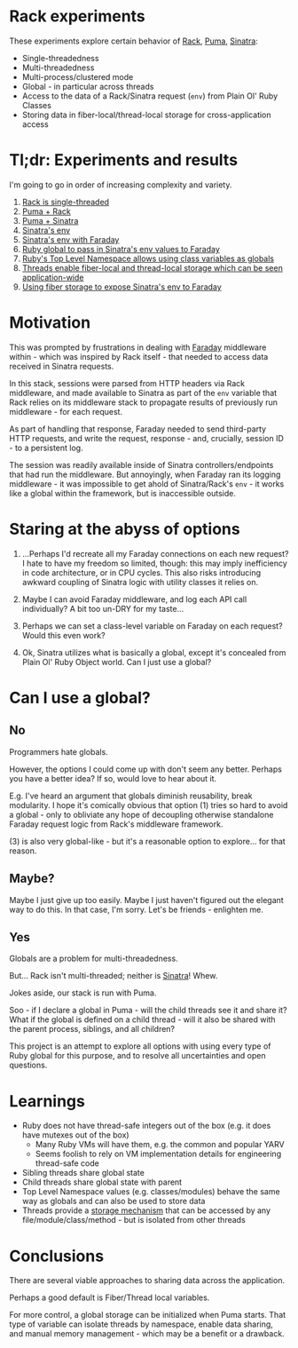 # Rack experiments
These experiments explore certain behavior of [Rack](https://github.com/rack/rack), [Puma](https://puma.io/), [Sinatra](http://sinatrarb.com/):
- Single-threadedness
- Multi-threadedness
- Multi-process/clustered mode
- Global - in particular across threads
- Access to the data of a Rack/Sinatra request (`env`) from Plain Ol' Ruby Classes
- Storing data in fiber-local/thread-local storage for cross-application access

# Tl;dr: Experiments and results
I'm going to go in order of increasing complexity and variety.

1. [Rack is single-threaded](01_rack_threaded_requests/README.md)
2. [Puma + Rack](02_puma_basic/README.md)
3. [Puma + Sinatra](03_puma_sinatra/README.md)
4. [Sinatra's env](04_sinatra_env_basic/README.md)
5. [Sinatra's env with Faraday](05_sinatra_faraday/README.md)
6. [Ruby global to pass in Sinatra's env values to Faraday](06_solve_sinatra_env/README.md)
7. [Ruby's Top Level Namespace allows using class variables as globals](07_implicit_globals_poro/README.md)
8. [Threads enable fiber-local and thread-local storage which can be seen application-wide](08_implicit_globals_thread/README.md)
9. [Using fiber storage to expose Sinatra's env to Faraday](09_implicit_globals_faraday/README.md)

# Motivation
This was prompted by frustrations in dealing with [Faraday](https://github.com/lostisland/faraday) middleware within - which was inspired by Rack itself - that needed to access data received in Sinatra requests.

In this stack, sessions were parsed from HTTP headers via Rack middleware, and made available to Sinatra as part of the `env` variable that Rack relies on its middleware stack to propagate results of previously run middleware - for each request.

As part of handling that response, Faraday needed to send third-party HTTP requests, and write the request, response - and, crucially, session ID - to a persistent log.

The session was readily available inside of Sinatra controllers/endpoints that had run the middleware. But annoyingly, when Faraday ran its logging middleware - it was impossible to get ahold of Sinatra/Rack's `env` - it works like a global within the framework, but is inaccessible outside.

# Staring at the abyss of options
1. ...Perhaps I'd recreate all my Faraday connections on each new request? I hate to have my freedom so limited, though: this may imply inefficiency in code architecture, or in CPU cycles. This also risks introducing awkward coupling of Sinatra logic with utility classes it relies on.

2. Maybe I can avoid Faraday middleware, and log each API call individually? A bit too un-DRY for my taste...

3. Perhaps we can set a class-level variable on Faraday on each request? Would this even work?

4. Ok, Sinatra utilizes what is basically a global, except it's concealed from Plain Ol' Ruby Object world. Can I just use a global?

# Can I use a global?
## No
Programmers hate globals.

However, the options I could come up with don't seem any better. Perhaps you have a better idea? If so, would love to hear about it.

E.g. I've heard an argument that globals diminish reusability, break modularity. I hope it's comically obvious that option (1) tries so hard to avoid a global - only to obliviate any hope of decoupling otherwise standalone Faraday request logic from Rack's middleware framework.

(3) is also very global-like - but it's a reasonable option to explore... for that reason.

## Maybe?
Maybe I just give up too easily.  Maybe I just haven't figured out the elegant way to do this. In that case, I'm sorry. Let's be friends - enlighten me.

## Yes
Globals are a problem for multi-threadedness.

But... Rack isn't multi-threaded; neither is [Sinatra](https://stackoverflow.com/questions/6278817/is-sinatra-multi-threaded/6282999#6282999)! Whew.

Jokes aside, our stack is run with Puma.

Soo - if I declare a global in Puma - will the child threads see it and share it? What if the global is defined on a child thread - will it also be shared with the parent process, siblings, and all children?

This project is an attempt to explore all options with using every type of Ruby global for this purpose, and to resolve all uncertainties and open questions.


# Learnings
- Ruby does not have thread-safe integers out of the box (e.g. it does have mutexes out of the box)
  - Many Ruby VMs will have them, e.g. the common and popular YARV
  - Seems foolish to rely on VM implementation details for engineering thread-safe code
- Sibling threads share global state
- Child threads share global state with parent
- Top Level Namespace values (e.g. classes/modules) behave the same way as globals and can also be used to store data
- Threads provide a [storage mechanism](https://ruby-doc.org/core-2.5.0/Thread.html#class-Thread-label-Fiber-local+vs.+Thread-local) that can be accessed by any file/module/class/method - but is isolated from other threads

# Conclusions
There are several viable approaches to sharing data across the application.

Perhaps a good default is Fiber/Thread local variables.

For more control, a global storage can be initialized when Puma starts. That type of variable can isolate threads by namespace, enable data sharing, and manual memory management - which may be a benefit or a drawback.


